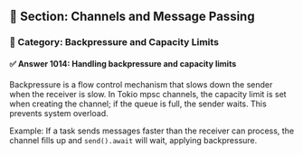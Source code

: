 ## 📘 Section: Channels and Message Passing
### 🔹 Category: Backpressure and Capacity Limits
#### ✅ Answer 1014: Handling backpressure and capacity limits

Backpressure is a flow control mechanism that slows down the sender when the receiver is slow. In Tokio mpsc channels, the capacity limit is set when creating the channel; if the queue is full, the sender waits. This prevents system overload.

Example: If a task sends messages faster than the receiver can process, the channel fills up and `send().await` will wait, applying backpressure.
